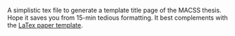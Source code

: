 A simplistic tex file to generate a template title page of the MACSS thesis. Hope it saves you from 15-min tedious formatting. It best complements with the [LaTex paper template](https://github.com/UC-MACSS/persp-research-econ_Spr20/tree/master/templates).